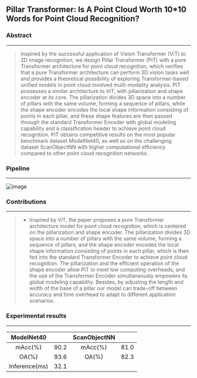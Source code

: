 ## Pillar Transformer: Is A Point Cloud Worth 10*10 Words for Point Cloud Recognition?

### Abstract

------------

> Inspired by the successful application of Vision Transformer (ViT) to 2D image recognition, we design Pillar Transformer (PiT) with a pure Transformer architecture for point cloud recognition, which verifies that a pure Transformer architecture can perform 3D vision tasks well and provides a theoretical possibility of exploring Transformer-based unified models in point cloud involved multi-modality analysis. PiT possesses a similar architecture to ViT, with pillarization and shape encoder at its core. The pillarization divides 3D space into a number of pillars with the same volume, forming a sequence of pillars, while the shape encoder encodes the local shape information consisting of points in each pillar, and these shape features are then passed through the standard Transformer Encoder with global modeling capability and a classification header to achieve point cloud recognition. PiT obtains competitive results on the most popular benchmark dataset ModelNet40, as well as on the challenging dataset ScanObjectNN with higher computational efficiency compared to other point cloud recognition networks.

### Pipeline

----------------

![image](https://github.com/Point-Cloud-Learning/Pillar-Transformer/assets/120387542/95e40d73-701e-4c01-8ccb-71df4c0d3293)


### Contributions


-----------------

> - Inspired by ViT, the paper proposes a pure Transformer architecture model for point cloud recognition, which is centered on the pillarization and shape encoder. The pillarization divides 3D space into a number of pillars with the same volume, forming a sequence of pillars, and the shape encoder encodes the local shape information consisting of points in each pillar, which is then fed into the standard Transformer Encoder to achieve point cloud recognition. The pillarization and the efficient operation of the shape encoder allow PiT to meet low computing overheads, and the use of the Transformer Encoder simultaneously empowers its global modeling capability. Besides, by adjusting the length and width of the base of a pillar our model can trade-off between accuracy and time overhead to adapt to different application scenarios.
>
> 

### Experimental results

---------------

|ModelNet40| | ScanObjectNN | |
|:--------:|:--------:|:---------:|:-------:|
|mAcc(%)|  90.2  | mAcc(%) | 81.0 |
|  OA(%)  |  93.6 |  OA(%)  | 82.3 |
|Inference(ms)| 32.1 | | |



